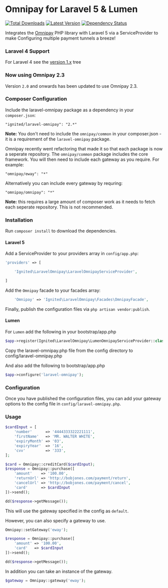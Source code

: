Omnipay for Laravel 5 & Lumen
==============

[![Total Downloads](https://img.shields.io/packagist/dt/lokielse/laravel-omnipay.svg)](https://packagist.org/packages/lokielse/laravel-omnipay)
[![Latest Version](http://img.shields.io/packagist/v/lokielse/laravel-omnipay.svg)](https://github.com/lokielse/laravel-omnipay/releases)
[![Dependency Status](https://www.versioneye.com/php/lokielse:laravel-omnipay/badge.svg)](https://www.versioneye.com/php/ignited:laravel-omnipay)

Integrates the [Omnipay](https://github.com/adrianmacneil/omnipay) PHP library with Laravel 5 via a ServiceProvider to make Configuring multiple payment tunnels a breeze!

### Laravel 4 Support

For Laravel 4 see the [version 1.x](https://github.com/ignited/laravel-omnipay/tree/1.1.0) tree

### Now using Omnipay 2.3
 
Version `2.0` and onwards has been updated to use Omnipay 2.3.

### Composer Configuration

Include the laravel-omnipay package as a dependency in your `composer.json`:

    "ignited/laravel-omnipay": "2.*"
    
**Note:** You don't need to include the `omnipay/common` in your composer.json - it is a requirement of the `laravel-omnipay` package.

Omnipay recently went refactoring that made it so that each package is now a seperate repository. The `omnipay/common` package includes the core framework. You will then need to include each gateway as you require. For example:

    "omnipay/eway": "*"
    
Alternatively you can include every gateway by requring:

    "omnipay/omnipay": "*"

**Note:** this requires a large amount of composer work as it needs to fetch each seperate repository. This is not recommended.

### Installation

Run `composer install` to download the dependencies.

#### Laravel 5

Add a ServiceProvider to your providers array in `config/app.php`:

```php
'providers' => [

	'Ignited\LaravelOmnipay\LaravelOmnipayServiceProvider',

]
```

Add the `Omnipay` facade to your facades array:

```php
	'Omnipay' => 'Ignited\LaravelOmnipay\Facades\OmnipayFacade',
```

Finally, publish the configuration files via `php artisan vendor:publish`.

#### Lumen

For `Lumen` add the following in your bootstrap/app.php
```php
$app->register(Ignited\LaravelOmnipay\LumenOmnipayServiceProvider::class);
```

Copy the laravel-omnipay.php file from the config directory to config/laravel-omnipay.php

And also add the following to bootstrap/app.php
```php
$app->configure('laravel-omnipay');
```

### Configuration

Once you have published the configuration files, you can add your gateway options to the config file in `config/laravel-omnipay.php`.

### Usage

```php
$cardInput = [
	'number'      => '4444333322221111',
	'firstName'   => 'MR. WALTER WHITE',
	'expiryMonth' => '03',
	'expiryYear'  => '16',
	'cvv'         => '333',
];

$card = Omnipay::creditCard($cardInput);
$response = Omnipay::purchase([
	'amount'    => '100.00',
	'returnUrl' => 'http://bobjones.com/payment/return',
	'cancelUrl' => 'http://bobjones.com/payment/cancel',
	'card'      => $cardInput
])->send();

dd($response->getMessage());
```
    
This will use the gateway specified in the config as `default`.

However, you can also specify a gateway to use.

```php
Omnipay::setGateway('eway');

$response = Omnipay::purchase([
	'amount' => '100.00',
	'card'   => $cardInput
])->send();

dd($response->getMessage());
```
    
In addition you can take an instance of the gateway.

```php
$gateway = Omnipay::gateway('eway');
```
